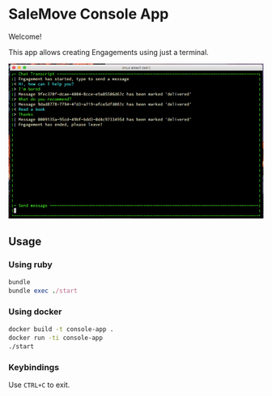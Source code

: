 # SaleMove Console App

Welcome!

This app allows creating Engagements using just a terminal.

![Sample session](assets/example.png?raw=true "Sample session")

## Usage

### Using ruby

```ruby
bundle
bundle exec ./start
```

### Using docker

```sh
docker build -t console-app .
docker run -ti console-app
./start
```


### Keybindings

Use `CTRL+C` to exit.
